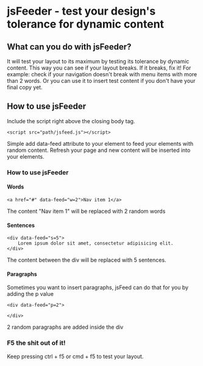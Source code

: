 
# jsFeeder - test your design's tolerance for dynamic content

## What can you do with jsFeeder?

It will test your layout to its maximum by testing its tolerance by dynamic content. This way you can see if your layout breaks. If it breaks, fix it! For example: check if your navigation doesn't break with menu items with more than 2 words. Or you can use it to insert test content if you don't have your final copy yet.

## How to use jsFeeder

Include the script right above the closing body tag.

```
<script src="path/jsfeed.js"></script>
```

Simple add data-feed attribute to your element to feed your elements with random content.
Refresh your page and new content will be inserted into your elements.

### How to use jsFeeder

#### Words

```
<a href="#" data-feed="w=2">Nav item 1</a>
```

The content "Nav item 1" will be replaced with 2 random words

#### Sentences

```
<div data-feed="s=5">
    Lorem ipsum dolor sit amet, consectetur adipisicing elit.
</div>
```

The content between the div will be replaced with 5 sentences.

#### Paragraphs

Sometimes you want to insert paragraphs, jsFeed can do that for you by adding the p value

```
<div data-feed="p=2">
    
</div>
```

2 random paragraphs are added inside the div


### F5 the shit out of it!
Keep pressing ctrl + f5 or cmd + f5 to test your layout.



